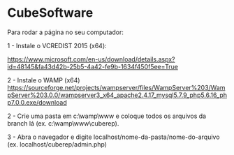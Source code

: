 # CubeSoftware

Para rodar a página no seu computador:

1 - Instale o VCREDIST 2015 (x64):

https://www.microsoft.com/en-us/download/details.aspx?id=48145&fa43d42b-25b5-4a42-fe9b-1634f450f5ee=True

2 - Instale o WAMP (x64)
https://sourceforge.net/projects/wampserver/files/WampServer%203/WampServer%203.0.0/wampserver3_x64_apache2.4.17_mysql5.7.9_php5.6.16_php7.0.0.exe/download

2 - Crie uma pasta em c:\wamp\www e coloque todos os arquivos da branch lá (ex. c:\wamp\www\cuberep).

3 - Abra o navegador e digite localhost/nome-da-pasta/nome-do-arquivo (ex. localhost/cuberep/admin.php)
